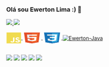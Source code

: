 ### Olá sou Ewerton Lima :) 👋


<div>
  <a href="https://github.com/ewertonsptech">
  <img height="180em" src="https://github-readme-stats.vercel.app/api?username=ewertonsptech&show_icons=true&theme=dark&include_all_commits=true&count_private=true"/>
  <img height="180em" src="https://github-readme-stats.vercel.app/api/top-langs/?username=ewertonsptech&layout=compact&langs_count=16&theme=dark"/>
</div>
  
   
<div style="display: inline_block"><br>
  <img align="center" alt="Ewerton-JavaScript" height="30" width="40" src="https://raw.githubusercontent.com/devicons/devicon/master/icons/javascript/javascript-plain.svg">
  <img align="center" alt="Ewerton-HTML" height="30" width="50" src="https://raw.githubusercontent.com/devicons/devicon/master/icons/html5/html5-original.svg">
  <img align="center" alt="Ewerton-CSS" height="30" width="50" src="https://raw.githubusercontent.com/devicons/devicon/master/icons/css3/css3-original.svg">
   <img align="center" alt="Ewerton-Java" height="30" width="50" src="https://upload.wikimedia.org/wikipedia/pt/thumb/3/30/Java_programming_language_logo.svg/1200px-Java_programming_language_logo.svg.png">
</div>
  
  
##
  
  <div>
  <a href="https://www.youtube.com/ewertonlima" target="_blank"><img src="https://img.shields.io/badge/YouTube-FF0000?style=for-the-badge&logo=youtube&logoColor=white" target="_blank"></a>
  <a href="https://instagram.com/ewerton.lima.dev" target="_blank"><img src="https://img.shields.io/badge/-Instagram-%23E4405F?style=for-the-badge&logo=instagram&logoColor=white" target="_blank"></a>
 	<a href="https://www.twitch.tv/ewertonlima" target="_blank"><img src="https://img.shields.io/badge/Twitch-9146FF?style=for-the-badge&logo=twitch&logoColor=white" target="_blank"></a>
  <a href = "ewertonzorolima@gmail.com"><img src="https://img.shields.io/badge/Gmail-D14836?style=for-the-badge&logo=gmail&logoColor=white" target="_blank"></a>
  <a href="https://www.linkedin.com/in/ewerton-lima-45875016a" target="_blank"><img src="https://img.shields.io/badge/-LinkedIn-%230077B5?style=for-the-badge&logo=linkedin&logoColor=white" target="_blank"></a>   
</div>
